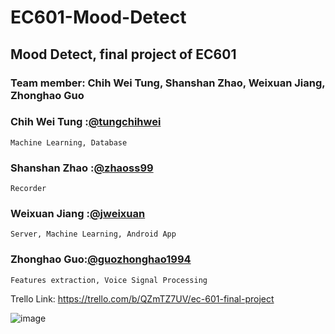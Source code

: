 # EC601-Mood-Detect
## Mood Detect, final project of EC601

### Team member: Chih Wei Tung, Shanshan Zhao, Weixuan Jiang, Zhonghao Guo

### Chih Wei Tung        :[@tungchihwei](https://github.com/tungchihwei)
    Machine Learning, Database

### Shanshan Zhao        :[@zhaoss99](https://github.com/zhaoss99)
    Recorder
 
### Weixuan Jiang        :[@jweixuan](https://github.com/jweixuan)
    Server, Machine Learning, Android App

### Zhonghao Guo:[@guozhonghao1994](https://github.com/guozhonghao1994)
    Features extraction, Voice Signal Processing

Trello Link: https://trello.com/b/QZmTZ7UV/ec-601-final-project

![image](https://github.com/tungchihwei/EC601-Mood-Detect/blob/master/2_Speak%20Mood.jpg)

